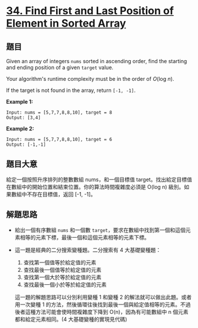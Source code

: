# [34. Find First and Last Position of Element in Sorted Array](https://leetcode.com/problems/find-first-and-last-position-of-element-in-sorted-array/)


## 題目

Given an array of integers `nums` sorted in ascending order, find the starting and ending position of a given `target` value.

Your algorithm's runtime complexity must be in the order of *O*(log *n*).

If the target is not found in the array, return `[-1, -1]`.

**Example 1:**

    Input: nums = [5,7,7,8,8,10], target = 8
    Output: [3,4]

**Example 2:**

    Input: nums = [5,7,7,8,8,10], target = 6
    Output: [-1,-1]

## 題目大意

給定一個按照升序排列的整數數組 nums，和一個目標值 target。找出給定目標值在數組中的開始位置和結束位置。你的算法時間複雜度必須是 O(log n) 級別。如果數組中不存在目標值，返回 [-1, -1]。


## 解題思路

- 給出一個有序數組 `nums` 和一個數 `target`，要求在數組中找到第一個和這個元素相等的元素下標，最後一個和這個元素相等的元素下標。
- 這一題是經典的二分搜索變種題。二分搜索有 4 大基礎變種題：
    1. 查找第一個值等於給定值的元素
    2. 查找最後一個值等於給定值的元素
    3. 查找第一個大於等於給定值的元素
    4. 查找最後一個小於等於給定值的元素

    這一題的解題思路可以分別利用變種 1 和變種 2 的解法就可以做出此題。或者用一次變種 1 的方法，然後循環往後找到最後一個與給定值相等的元素。不過後者這種方法可能會使時間複雜度下降到 O(n)，因為有可能數組中 n 個元素都和給定元素相同。(4 大基礎變種的實現見代碼)
